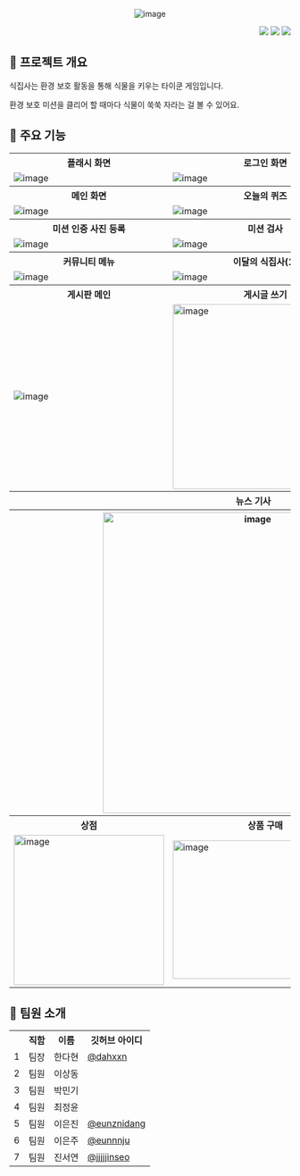 <div align='center'>


![image](https://github.com/MetalRoze/PlantButler/assets/90143666/ba25504b-7e69-4a8d-98cf-e0753acdbc98)

</div>

<div align='right'>
<img src="https://img.shields.io/badge/android-34A853?style=for-the-badge&logo=Android&logoColor=white">
<img src="https://img.shields.io/badge/JAVA-ffd400?style=for-the-badge">
<img src="https://img.shields.io/badge/XML-34A853?style=for-the-badge">
</div>

<h2> 🏡 프로젝트 개요 </h2>
  <p> 식집사는 환경 보호 활동을 통해 식물을 키우는 타이쿤 게임입니다.</p>
  <p> 환경 보호 미션을 클리어 할 때마다 식물이 쑥쑥 자라는 걸 볼 수 있어요. </p>

<h2> 🙌 주요 기능 </h2>
<table>
  <tr>
      <th>플래시 화면</th>
      <th>로그인 화면</th>
      <th>식물 선택 화면</th>
  </tr>
  <tr>
    <td>
  <img alt="image" src="https://github.com/MetalRoze/PlantButler/assets/117638449/532fa078-9969-46bd-bfb5-b8a142248769">
    </td>
    <td>
  <img alt="image" src="https://github.com/MetalRoze/PlantButler/assets/117638449/00830511-ea37-4904-acb3-e195e00f4fda">
    </td>
    <td>
  <img alt="image" src="https://github.com/MetalRoze/PlantButler/assets/117638449/3c23e64e-142f-42a5-8c2b-f1fd14981006">
    </td>
  </tr>
  
  <tr>
      <th>
        메인 화면
      </th>
      <th>
        오늘의 퀴즈
      </th>
      <th>
        선택 미션
      </th>
  </tr>
  <tr>
    <td>
  <img alt="image" src="https://github.com/MetalRoze/PlantButler/assets/117638449/b852e0f7-b6aa-41a1-9f6b-912d67106137">
    </td>
    <td>
  <img alt="image" src="https://github.com/MetalRoze/PlantButler/assets/117638449/0cc50f15-e7f1-40f0-9e46-710bd38286ec">
    </td>
    <td>
  <img alt="image" src="https://github.com/MetalRoze/PlantButler/assets/117638449/c74569cf-bcdc-4464-9ff0-6850313cafb0">
    </td>
  </tr>

  <tr>
      <th>
        미션 인증 사진 등록
      </th>
      <th>
        미션 검사
      </th>
      <th>
        신고하기
      </th>
  </tr>
  <tr>
    <td>
  <img alt="image" src="https://github.com/MetalRoze/PlantButler/assets/117638449/99f4a1f6-8a6f-4796-92cb-e27d58e64b6f">
    </td>
    <td>
  <img alt="image" src="https://github.com/MetalRoze/PlantButler/assets/117638449/364331ba-9a7e-407a-934f-bdee1842959b">
    </td>
    <td>
  <img alt="image" src="https://github.com/MetalRoze/PlantButler/assets/117638449/53bcc704-bd63-4555-a05f-b5d08daa2b8e">
    </td>
  </tr>

  <tr>
      <th>
        커뮤니티 메뉴
      </th>
      <th>
        이달의 식집사(1)
      </th>
      <th>
        이달의 식집사(2) 
      </th>
  </tr>
  <tr>
    <td>
  <img alt="image" src="https://github.com/MetalRoze/PlantButler/assets/117638449/c85cbfbb-e318-430a-af71-b164bc86f578">
    </td>
    <td>
  <img alt="image" src="https://github.com/MetalRoze/PlantButler/assets/117638449/10848e10-7398-4f81-9bd9-e7ac0347673d">
    </td>
    <td>
  <img alt="image" src="https://github.com/MetalRoze/PlantButler/assets/117638449/aaddf990-f9c8-4d1d-a270-c899dfce178e">
    </td>
  </tr>

  
  <tr>
      <th>
        게시판 메인
      </th>
      <th>
        게시글 쓰기
      </th>
      <th>
        게시글
      </th>
  </tr>
  <tr>
    <td>
    <img alt="image" src="https://github.com/user-attachments/assets/3a572f44-3578-41d5-94eb-97ae002f1cd7">
    </td>
    <td>
    <img width="331" alt="image" src="https://github.com/user-attachments/assets/35dab2c9-154a-4bc5-b430-8e1f2137ab48">
    </td>
    <td>
    <img alt="image" src="https://github.com/user-attachments/assets/73df3525-c485-4ee0-9ef0-3638d7612e04">
    </td>
  </tr>
  <tr>
    <th colspan=3>
      뉴스 기사
    </th>
  </tr>
  <tr>
    <th colspan=3>
      <img width="539" alt="image" src="https://github.com/user-attachments/assets/ca3766c3-68c2-4579-8626-c52a6e77de18">
      </td>
  </tr>
  <tr>
    <th>
      상점
    </th>
    <th>상품 구매</th>
    <th>상품 적용</th>
  </tr>
  <tr>
    <td><img width="269" alt="image" src="https://github.com/user-attachments/assets/22ee84f7-f437-47af-9bdf-3d22e164585e">

</td>
<td><img width="248" alt="image" src="https://github.com/user-attachments/assets/82e841aa-f4c4-4362-8ef4-fd7c180d31af">
</td>
<td><img width="226" alt="image" src="https://github.com/user-attachments/assets/d48eec09-72b0-4194-a074-0656f13ef51f">
</td>
  </tr>
</table>

<h2> 👫 팀원 소개 </h2>
  <table>
  <tr>
    <th></th>
    <th>직함</th>
    <th>이름</th>
    <th>깃허브 아이디</th>
  </tr>

  <tr>
    <td>1</td>
    <td>팀장</td>
    <td>한다현</td>
    <td><a href="https://github.com/dahxxn">@dahxxn</td>
  </tr>

  <tr>
    <td>2</td>
    <td>팀원</td>
    <td>이상동</td>
    <td></td>
  </tr>

  <tr>
    <td>3</td>
    <td>팀원</td>
    <td>박민기</td>
    <td></td>
  </tr>


  <tr>
    <td>4</td>
    <td>팀원</td>
    <td>최정윤</td>
    <td></td>
  </tr>
  
  <tr>
    <td>5</td>
    <td>팀원</td>
    <td>이은진</td>
    <td><a href="https://github.com/eunznidang">@eunznidang</td>
  </tr>

  <tr>
    <td>6</td>
    <td>팀원</td>
    <td>이은주</td>
    <td><a href="https://github.com/eunnnju">@eunnnju</td>
  </tr>

  <tr>
    <td>7</td>
    <td>팀원</td>
    <td>진서연</td>
    <td><a href="https://github.com/jjjjjinseo">@jjjjjinseo</td>
  </tr>
</table>

  


